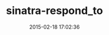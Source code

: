 ---
layout: post
title:  "sinatra-respond_to"
repo:   "cehoffman/sinatra-respond_to"
date:   2015-02-18 17:02:36
gemurl: http://github.com/cehoffman/sinatra-respond_to
---